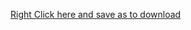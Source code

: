 [Right Click here and save as to download](https://traderlync-my.sharepoint.com/:p:/g/personal/dele_olajide_net/Eax6PDp9w49FlN4yxJfa3iwBaf_TUDxmIsXQ1x26qz0fBw?e=xuj2Fg)
